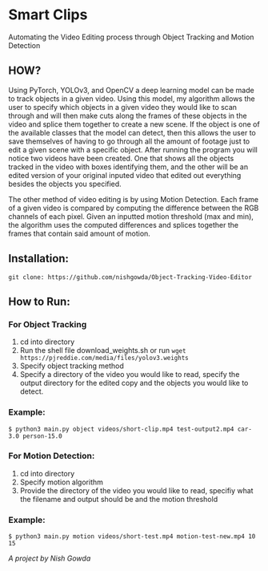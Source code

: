 # Smart Clips
Automating the Video Editing process through Object Tracking and Motion Detection
## HOW?
Using PyTorch, YOLOv3, and OpenCV a deep learning model can be made to track objects in a given video. Using this model, my algorithm allows the user to specify which objects in a given video they would like to scan through and will then make cuts along the frames of these objects in the video and splice them together to create a new scene. If the object is one of the available classes that the model can detect, then this allows the user to save themselves of having to go through all the amount of footage just to edit a given scene with a specific object. After running the program you will notice two videos have been created. One that shows all the objects tracked in the video with boxes identifying them, and the other will be an edited version of your original inputed video that edited out everything besides the objects you specified.

The other method of video editing is by using Motion Detection. Each frame of a given video is compared by computing the difference between the RGB channels of each pixel. Given an inputted motion threshold (max and min), the algorithm uses the computed differences and splices together the frames that contain said amount of motion.
## Installation:
```
git clone: https://github.com/nishgowda/Object-Tracking-Video-Editor
```

## How to Run:
### For Object Tracking
  1. cd into directory
  2. Run the shell file download_weights.sh or run ```wget https://pjreddie.com/media/files/yolov3.weights```
  3. Specify object tracking method
  4. Specify a directory of the video you would like to read, specify the output directory for the edited copy and the objects you would like to detect.
  ### Example:

  ```
  $ python3 main.py object videos/short-clip.mp4 test-output2.mp4 car-3.0 person-15.0
  ```
### For Motion Detection:
  1. cd into directory
  2. Specify motion algorithm
  3. Provide the directory of the video you would like to read, specifiy what the filename and output should be and the motion threshold
  ### Example:
  ```
  $ python3 main.py motion videos/short-test.mp4 motion-test-new.mp4 10 15
  ```
*A project by Nish Gowda*
